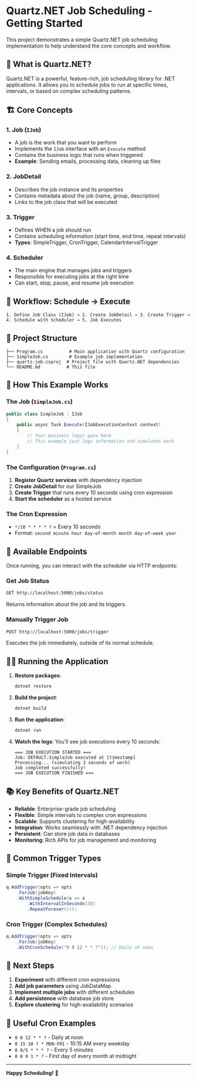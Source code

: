 # Quartz.NET Job Scheduling - Getting Started

This project demonstrates a simple Quartz.NET job scheduling implementation to help understand the core concepts and workflow.

## 🔧 What is Quartz.NET?

Quartz.NET is a powerful, feature-rich, job scheduling library for .NET applications. It allows you to schedule jobs to run at specific times, intervals, or based on complex scheduling patterns.

## 🏗️ Core Concepts

### 1. **Job** (`IJob`)
- A job is the work that you want to perform
- Implements the `IJob` interface with an `Execute` method
- Contains the business logic that runs when triggered
- **Example**: Sending emails, processing data, cleaning up files

### 2. **JobDetail**
- Describes the job instance and its properties
- Contains metadata about the job (name, group, description)
- Links to the job class that will be executed

### 3. **Trigger**
- Defines WHEN a job should run
- Contains scheduling information (start time, end time, repeat intervals)
- **Types**: SimpleTrigger, CronTrigger, CalendarIntervalTrigger

### 4. **Scheduler**
- The main engine that manages jobs and triggers
- Responsible for executing jobs at the right time
- Can start, stop, pause, and resume job execution

## 🚀 Workflow: Schedule → Execute

```
1. Define Job Class (IJob) → 2. Create JobDetail → 3. Create Trigger → 4. Schedule with Scheduler → 5. Job Executes
```

## 📁 Project Structure

```
├── Program.cs          # Main application with Quartz configuration
├── SimpleJob.cs        # Example job implementation
├── quartz-job.csproj  # Project file with Quartz.NET dependencies
└── README.md          # This file
```

## 🔄 How This Example Works

### The Job (`SimpleJob.cs`)
```csharp
public class SimpleJob : IJob
{
    public async Task Execute(IJobExecutionContext context)
    {
        // Your business logic goes here
        // This example just logs information and simulates work
    }
}
```

### The Configuration (`Program.cs`)
1. **Register Quartz services** with dependency injection
2. **Create JobDetail** for our SimpleJob
3. **Create Trigger** that runs every 10 seconds using cron expression
4. **Start the scheduler** as a hosted service

### The Cron Expression
- `*/10 * * * * ?` = Every 10 seconds
- Format: `second minute hour day-of-month month day-of-week year`

## 🎯 Available Endpoints

Once running, you can interact with the scheduler via HTTP endpoints:

### Get Job Status
```bash
GET http://localhost:5000/jobs/status
```
Returns information about the job and its triggers.

### Manually Trigger Job
```bash
POST http://localhost:5000/jobs/trigger
```
Executes the job immediately, outside of its normal schedule.

## 🏃‍♂️ Running the Application

1. **Restore packages**:
   ```bash
   dotnet restore
   ```

2. **Build the project**:
   ```bash
   dotnet build
   ```

3. **Run the application**:
   ```bash
   dotnet run
   ```

4. **Watch the logs**: You'll see job executions every 10 seconds:
   ```
   === JOB EXECUTION STARTED ===
   Job: DEFAULT.SimpleJob executed at [timestamp]
   Processing... (simulating 2 seconds of work)
   Job completed successfully!
   === JOB EXECUTION FINISHED ===
   ```

## 📚 Key Benefits of Quartz.NET

- **Reliable**: Enterprise-grade job scheduling
- **Flexible**: Simple intervals to complex cron expressions
- **Scalable**: Supports clustering for high-availability
- **Integration**: Works seamlessly with .NET dependency injection
- **Persistent**: Can store job data in databases
- **Monitoring**: Rich APIs for job management and monitoring

## 🔧 Common Trigger Types

### Simple Trigger (Fixed Intervals)
```csharp
q.AddTrigger(opts => opts
    .ForJob(jobKey)
    .WithSimpleSchedule(x => x
        .WithIntervalInSeconds(30)
        .RepeatForever()));
```

### Cron Trigger (Complex Schedules)
```csharp
q.AddTrigger(opts => opts
    .ForJob(jobKey)
    .WithCronSchedule("0 0 12 * * ?")); // Daily at noon
```

## 🎯 Next Steps

1. **Experiment** with different cron expressions
2. **Add job parameters** using JobDataMap
3. **Implement multiple jobs** with different schedules
4. **Add persistence** with database job store
5. **Explore clustering** for high-availability scenarios

## 📖 Useful Cron Examples

- `0 0 12 * * ?` - Daily at noon
- `0 15 10 ? * MON-FRI` - 10:15 AM every weekday
- `0 0/5 * * * ?` - Every 5 minutes
- `0 0 0 1 * ?` - First day of every month at midnight

---

**Happy Scheduling!** 🎯